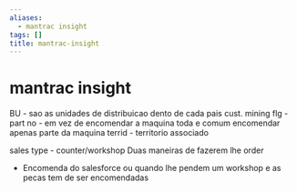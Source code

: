 ```yaml
---
aliases:
  - mantrac insight
tags: []
title: mantrac-insight
---
```


# mantrac insight

BU - sao as unidades de distribuicao dento de cada pais
cust. mining flg -
part no - em vez de encomendar a maquina toda e comum encomendar apenas parte da maquina
terrid - territorio associado

sales type - counter/workshop
Duas maneiras de fazerem lhe order

- Encomenda do salesforce ou quando lhe pendem um workshop e as pecas tem de ser encomendadas
